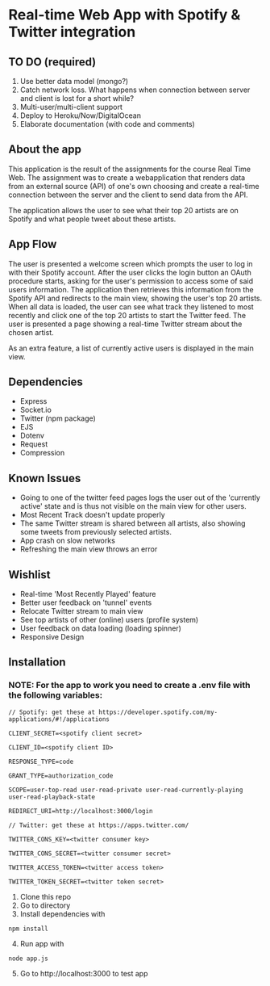 # Real-time Web App with Spotify & Twitter integration

## TO DO (required)
1. Use better data model (mongo?)
2. Catch network loss. What happens when connection between server and client is lost for a short while?
3. Multi-user/multi-client support
4. Deploy to Heroku/Now/DigitalOcean
5. Elaborate documentation (with code and comments)

## About the app
This application is the result of the assignments for the course Real Time Web. The assignment was to create a webapplication
that renders data from an external source (API) of one's own choosing and create a real-time connection between the server and the client to send data from the API.

The application allows the user to see what their top 20 artists are on Spotify
and what people tweet about these artists.

## App Flow
The user is presented a welcome screen which prompts the user to log in with their Spotify account.
After the user clicks the login button an OAuth procedure starts, asking for the user's permission to access some of said users information.
The application then retrieves this information from the Spotify API and redirects to the main view, showing the user's top 20 artists.
When all data is loaded, the user can see what track they listened to most recently and click one of the top 20 artists to start the Twitter feed.
The user is presented a page showing a real-time Twitter stream about the chosen artist.

As an extra feature, a list of currently active users is displayed in the main view.

## Dependencies
 * Express
 * Socket.io
 * Twitter (npm package)
 * EJS
 * Dotenv
 * Request
 * Compression

## Known Issues
* Going to one of the twitter feed pages logs the user out of the 'currently active' state and is thus not visible on the main view for other users.
* Most Recent Track doesn't update properly
* The same Twitter stream is shared between all artists, also showing some tweets from previously selected artists.
* App crash on slow networks
* Refreshing the main view throws an error

## Wishlist
* Real-time 'Most Recently Played' feature
* Better user feedback on 'tunnel' events
* Relocate Twitter stream to main view
* See top artists of other (online) users (profile system)
* User feedback on data loading (loading spinner)
* Responsive Design

## Installation

### NOTE: For the app to work you need to create a .env file with the following variables:
```
// Spotify: get these at https://developer.spotify.com/my-applications/#!/applications

CLIENT_SECRET=<spotify client secret>

CLIENT_ID=<spotify client ID>

RESPONSE_TYPE=code

GRANT_TYPE=authorization_code

SCOPE=user-top-read user-read-private user-read-currently-playing user-read-playback-state

REDIRECT_URI=http://localhost:3000/login

// Twitter: get these at https://apps.twitter.com/

TWITTER_CONS_KEY=<twitter consumer key>

TWITTER_CONS_SECRET=<twitter consumer secret>

TWITTER_ACCESS_TOKEN=<twitter access token>

TWITTER_TOKEN_SECRET=<twitter token secret>
```

1. Clone this repo
2. Go to directory
3. Install dependencies with
```
npm install
```
4. Run app with
```
node app.js
```
5. Go to http://localhost:3000 to test app

